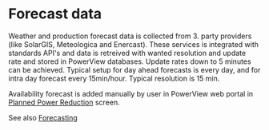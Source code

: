 # Forecast data

Weather and production forecast data is collected from 3. party providers (like SolarGIS, Meteologica and Enercast).
These services is integrated with standards API's and data is retreived with wanted resolution and update rate and stored in PowerView databases.
Update rates down to 5 minutes can be achieved. 
Typical setup for day ahead forecasts is every day, and for intra day forecast every 15min/hour.
Typical resolution is 15 min.

Availability forecast is added manually by user in PowerView web portal in [Planned Power Reduction](../../User%20Interfaces/Forecasting/Planned%20Power%20Reduction/Planned%20Power%20Reduction.md) screen. 

See also [Forecasting](../../User%20Interfaces/Forecasting/Forecasting.md)